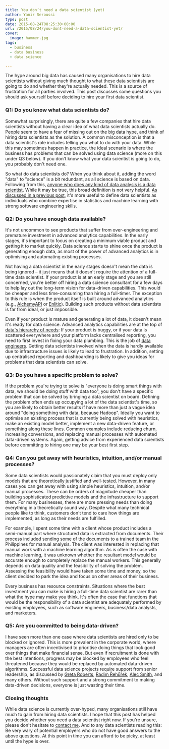 ```yaml
---
title: You don’t need a data scientist (yet)
author: Yanir Seroussi
type: post
date: 2015-08-24T08:25:30+00:00
url: /2015/08/24/you-dont-need-a-data-scientist-yet/
cover:
  image: hammer.jpg
tags:
  - business
  - data business
  - data science

---
```

The hype around big data has caused many organisations to hire data scientists without giving much thought to what these data scientists are going to do and whether they're actually needed. This is a source of frustration for all parties involved. This post discusses some questions you should ask yourself before deciding to hire your first data scientist.

### Q1: Do you know what data scientists do?

Somewhat surprisingly, there are quite a few companies that hire data scientists without having a clear idea of what data scientists actually do. People seem to have a fear of missing out on the big data hype, and think of hiring data scientists as the solution. A common misconception is that a data scientist's role includes telling you what to do with your data. While this may sometimes happen in practice, the ideal scenario is where the business has problems that can be solved using data science (more on this under Q3 below). If you don't know what your data scientist is going to do, you probably don't need one.

So what do data scientists do? When you think about it, adding the word "data" to "science" is a bit redundant, as all science is based on data. Following from this, <a href="http://robjhyndman.com/hyndsight/am-i-a-data-scientist/" target="_blank" rel="noopener">anyone who does any kind of data analysis is a data scientist</a>. While it may be true, this broad definition is not very helpful. [As discussed in a previous post][1], it's more useful to define data scientists as individuals who combine expertise in statistics and machine learning with strong software engineering skills.

### Q2: Do you have enough data available?

It's not uncommon to see products that suffer from over-engineering and premature investment in advanced analytics capabilities. In the early stages, it's important to focus on creating a minimum viable product and getting it to market quickly. Data science starts to shine once the product is generating enough data, as most of the power of advanced analytics is in optimising and automating existing processes.

Not having a data scientist in the early stages doesn't mean the data is being ignored &ndash; it just means that it doesn't require the attention of a full-time data scientist. If your product is at an early stage and you are still concerned, you're better off hiring a data science consultant for a few days to help lay out the long-term vision for data-driven capabilities. This would be cheaper and less time-consuming than hiring a full-timer. The exception to this rule is when the product itself is built around advanced analytics (e.g., <a href="http://www.alchemyapi.com/" target="_blank" rel="noopener">AlchemyAPI</a> or <a href="http://www.enlitic.com/" target="_blank" rel="noopener">Enlitic</a>). Building such products without data scientists is far from ideal, or just impossible.

Even if your product is mature and generating a lot of data, it doesn't mean it's ready for data science. Advanced analytics capabilities are at the top of [data's hierarchy of needs][2]: If your product is buggy, or if your data is scattered everywhere and your platform lacks centralised reporting, you need to first invest in fixing your data plumbing. This is the job of [data engineers][1]. Getting data scientists involved when the data is hardly available due to infrastructure issues is likely to lead to frustration. In addition, setting up centralised reporting and dashboarding is likely to give you ideas for problems that data scientists can solve.

### Q3: Do you have a specific problem to solve?

If the problem you're trying to solve is "everyone is doing smart things with data, we should be doing stuff with data too", you don't have a specific problem that can be solved by bringing a data scientist on board. Defining the problem often ends up occupying a lot of the data scientist's time, so you are likely to obtain better results if have more than just a vague idea around "doing something with data, because Hadoop". Ideally you want to optimise an existing process that is currently being solved with heuristics, make an existing model better, implement a new data-driven feature, or something along these lines. Common examples include reducing churn, increasing conversions, and replacing manual processes with automated data-driven systems. Again, getting advice from experienced data scientists before committing to hiring one may be your best first step.

### Q4: Can you get away with heuristics, intuition, and/or manual processes?

Some data scientists would passionately claim that you must deploy only models that are theoretically justified and well-tested. However, in many cases you can get away with using simple heuristics, intuition, and/or manual processes. These can be orders of magnitude cheaper than building sophisticated predictive models and the infrastructure to support them. For many businesses, there are more pressing needs than doing everything in a theoretically sound way. Despite what many technical people like to think, customers don't tend to care how things are implemented, as long as their needs are fulfilled.

For example, I spent some time with a client whose product includes a semi-manual part where structured data is extracted from documents. Their process included sending some of the documents to a trained team in the Philippines for manual analysis. The client was interested in replacing that manual work with a machine learning algorithm. As is often the case with machine learning, it was unknown whether the resultant model would be accurate enough to completely replace the manual workers. This generally depends on data quality and the feasibility of solving the problem. Assessing the feasibility would have taken some time and money, so the client decided to park the idea and focus on other areas of their business.

Every business has resource constraints. Situations where the best investment you can make is hiring a full-time data scientist are rarer than what the hype may make you think. It's often the case that functions that would be the responsibility of a data scientist are adequately performed by existing employees, such as software engineers, business/data analysts, and marketers.

### Q5: Are you committed to being data-driven?

I have seen more than one case where data scientists are hired only to be blocked or ignored. This is more prevalent in the corporate world, where managers are often incentivised to prioritise doing things that look good over things that make financial sense. But even if recruitment is done with the best intentions, progress may be blocked by employees who feel threatened because they would be replaced by automated data-driven algorithms. Successful data science projects require support from senior leadership, as discussed by <a href="http://venturebeat.com/2015/07/22/stop-hiring-data-scientists-until-youre-ready-for-data-science/" target="_blank" rel="noopener">Greta Roberts</a>, <a href="https://berlinbuzzwords.de/sites/berlinbuzzwords.de/files/media/documents/radim_rehurek-so_you_want_to_be_a_data_science_consultant.pdf" target="_blank" rel="noopener">Radim Řehůřek</a>, <a href="https://www.linkedin.com/pulse/big-data-science-analytics-australia-alec-smith" target="_blank" rel="noopener">Alec Smith</a>, and many others. Without such support and a strong commitment to making data-driven decisions, everyone is just wasting their time.

### Closing thoughts

While data science is currently over-hyped, many organisations still have much to gain from hiring data scientists. I hope that this post has helped you decide whether you need a data scientist right now. If you're unsure, please don't hesitate to <a href="https://yanirseroussi.com/about/" target="_blank" rel="noopener">contact me</a>. And to any data scientists reading this: Be very wary of potential employers who do not have good answers to the above questions. At this point in time you can afford to be picky, at least until the hype is over.

 [1]: https://yanirseroussi.com/2014/10/23/what-is-data-science/
 [2]: https://yanirseroussi.com/2014/08/17/datas-hierarchy-of-needs/
